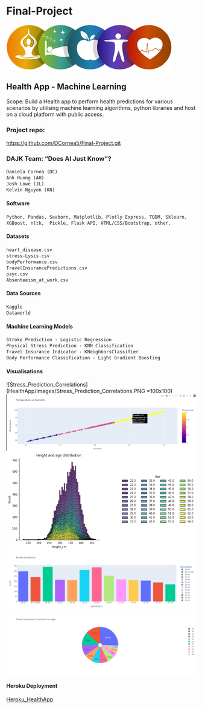 # Final-Project

![Logo](HealthApp/images/HealthAppLogo.png)  

## Health App - Machine Learning  


Scope: Build a Health app to perform health predictions for various scenarios by utilising machine learning algorithms, python libraries and host on a cloud platform with public access.

### Project repo: 
https://github.com/DCornea5/Final-Project.git

### DAJK Team: “Does AI Just Know”? 
    Daniela Cornea (DC)
    Anh Huong (AH)
    Josh Lowe (JL)
    Kelvin Nguyen (KN)

#### Software
    Python, Pandas, Seaborn, Matplotlib, Plotly Express, TQDM, Sklearn,  
    XGBoost, nltk,  Pickle, Flask API, HTML/CSS/Bootstrap, other.

#### Datasets
    heart_disease.csv  
    stress-Lysis.csv
    bodyPerformance.csv
    TravelInsurancePredictions.csv
    psyc.csv
    Absenteeism_at_work.csv 

#### Data Sources
    Kaggle
    Dataworld

#### Machine Learning Models  
    Stroke Prediction - Logistic Regression 
    Physical Stress Prediction - KNN Classification
    Travel Insurance Indicator - KNeighborsClassifier
    Body Performance Classification - Light Gradient Boosting

#### Visualisations

![Stress_Prediction_Correlations](HealthApp/images/Stress_Prediction_Correlations.PNG =100x100)
![Stress_Prediction_Stress_Predication_Temperature_vs_Humidity](HealthApp/images/Stress_Predication_Temperature_vs_Humidity.PNG)
![Body_Performance_Height_Age_Distribution](HealthApp/images/Body_Performance_Height_Age_Distribution_DC_Fig3.png)
![Stroke_Prediction_Age_Category_Count](HealthApp/images/Stroke_Prediction_Age_Category_Count.png)
![Travel_Insurance_Customers_by_Age](HealthApp/images/Travel_Insurance_Customer_by_Age.png)
  

#### Heroku Deployment 
[Heroku_HealthApp](https://health-app-ah.herokuapp.com/index.html)
  

 









